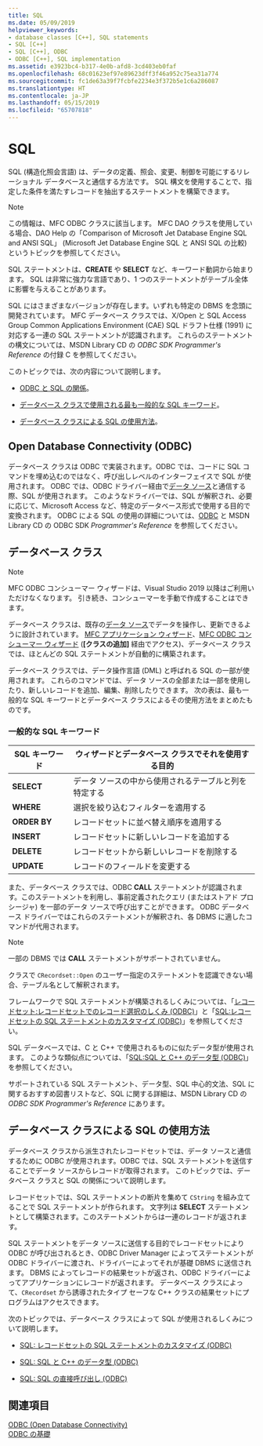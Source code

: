 ```yaml
---
title: SQL
ms.date: 05/09/2019
helpviewer_keywords:
- database classes [C++], SQL statements
- SQL [C++]
- SQL [C++], ODBC
- ODBC [C++], SQL implementation
ms.assetid: e3923bc4-b317-4e0b-afd8-3cd403eb0faf
ms.openlocfilehash: 68c01623ef97e89623dff3f46a952c75ea31a774
ms.sourcegitcommit: fc1de63a39f7fcbfe2234e3f372b5e1c6a286087
ms.translationtype: HT
ms.contentlocale: ja-JP
ms.lasthandoff: 05/15/2019
ms.locfileid: "65707818"
---
```

# <a name="sql"></a>SQL

SQL (構造化照会言語) は、データの定義、照会、変更、制御を可能にするリレーショナル データベースと通信する方法です。 SQL 構文を使用することで、指定した条件を満たすレコードを抽出するステートメントを構築できます。

> [!NOTE]
>  この情報は、MFC ODBC クラスに該当します。 MFC DAO クラスを使用している場合、DAO Help の「Comparison of Microsoft Jet Database Engine SQL and ANSI SQL」 (Microsoft Jet Database Engine SQL と ANSI SQL の比較) というトピックを参照してください。

SQL ステートメントは、**CREATE** や **SELECT** など、キーワード動詞から始まります。 SQL は非常に強力な言語であり、1 つのステートメントがテーブル全体に影響を与えることがあります。

SQL にはさまざまなバージョンが存在します。いずれも特定の DBMS を念頭に開発されています。 MFC データベース クラスでは、X/Open と SQL Access Group Common Applications Environment (CAE) SQL ドラフト仕様 (1991) に対応する一連の SQL ステートメントが認識されます。 これらのステートメントの構文については、MSDN Library CD の *ODBC SDK* *Programmer's Reference* の付録 C を参照してください。

このトピックでは、次の内容について説明します。

- [ODBC と SQL の関係](#_core_open_database_connectivity_.28.odbc.29)。

- [データベース クラスで使用される最も一般的な SQL キーワード](#_core_the_database_classes)。

- [データベース クラスによる SQL の使用方法](#_core_how_the_database_classes_use_sql)。

##  <a name="_core_open_database_connectivity_.28.odbc.29"></a> Open Database Connectivity (ODBC)

データベース クラスは ODBC で実装されます。ODBC では、コードに SQL コマンドを埋め込むのではなく、呼び出しレベルのインターフェイスで SQL が使用されます。 ODBC では、ODBC ドライバー経由で[データ ソース](../../data/odbc/data-source-odbc.md)と通信する際、SQL が使用されます。 このようなドライバーでは、SQL が解釈され、必要に応じて、Microsoft Access など、特定のデータベース形式で使用する目的で変換されます。 ODBC による SQL の使用の詳細については、[ODBC](../../data/odbc/odbc-basics.md) と MSDN Library CD の ODBC SDK *Programmer's Reference* を参照してください。

##  <a name="_core_the_database_classes"></a> データベース クラス

> [!NOTE] 
> MFC ODBC コンシューマー ウィザードは、Visual Studio 2019 以降はご利用いただけなくなります。 引き続き、コンシューマーを手動で作成することはできます。

データベース クラスは、既存の[データ ソース](../../data/odbc/data-source-odbc.md)でデータを操作し、更新できるように設計されています。 [MFC アプリケーション ウィザード](../../mfc/reference/database-support-mfc-application-wizard.md)、[MFC ODBC コンシューマー ウィザード](../../mfc/reference/adding-an-mfc-odbc-consumer.md) (**[クラスの追加]** 経由でアクセス)、データベース クラスでは、ほとんどの SQL ステートメントが自動的に構築されます。

データベース クラスでは、データ操作言語 (DML) と呼ばれる SQL の一部が使用されます。 これらのコマンドでは、データ ソースの全部または一部を使用したり、新しいレコードを追加、編集、削除したりできます。 次の表は、最も一般的な SQL キーワードとデータベース クラスによるその使用方法をまとめたものです。

### <a name="some-common-sql-keywords"></a>一般的な SQL キーワード

|SQL キーワード|ウィザードとデータベース クラスでそれを使用する目的|
|-----------------|---------------------------------------------|
|**SELECT**|データ ソースの中から使用されるテーブルと列を特定する|
|**WHERE**|選択を絞り込むフィルターを適用する|
|**ORDER BY**|レコードセットに並べ替え順序を適用する|
|**INSERT**|レコードセットに新しいレコードを追加する|
|**DELETE**|レコードセットから新しいレコードを削除する|
|**UPDATE**|レコードのフィールドを変更する|

また、データベース クラスでは、ODBC **CALL** ステートメントが認識されます。このステートメントを利用し、事前定義されたクエリ (またはストアド プロシージャ) を一部のデータ ソースで呼び出すことができます。 ODBC データベース ドライバーではこれらのステートメントが解釈され、各 DBMS に適したコマンドが代用されます。

> [!NOTE]
>  一部の DBMS では **CALL** ステートメントがサポートされていません。

クラスで `CRecordset::Open` のユーザー指定のステートメントを認識できない場合、テーブル名として解釈されます。

フレームワークで SQL ステートメントが構築されるしくみについては、「[レコードセット:レコードセットでのレコード選択のしくみ (ODBC)](../../data/odbc/recordset-how-recordsets-select-records-odbc.md)」と「[SQL:レコードセットの SQL ステートメントのカスタマイズ (ODBC)](../../data/odbc/sql-customizing-your-recordsets-sql-statement-odbc.md)」を参照してください。

SQL データベースでは、C と C++ で使用されるものに似たデータ型が使用されます。 このような類似点については、「[SQL:SQL と C++ のデータ型 (ODBC)](../../data/odbc/sql-sql-and-cpp-data-types-odbc.md)」を参照してください。

サポートされている SQL ステートメント、データ型、SQL 中心的文法、SQL に関するおすすめ図書リストなど、SQL に関する詳細は、MSDN Library CD の *ODBC SDK* *Programmer's Reference* にあります。

##  <a name="_core_how_the_database_classes_use_sql"></a> データベース クラスによる SQL の使用方法

データベース クラスから派生されたレコードセットでは、データ ソースと通信するために ODBC が使用されます。ODBC では、SQL ステートメントを送信することでデータ ソースからレコードが取得されます。 このトピックでは、データベース クラスと SQL の関係について説明します。

レコードセットでは、SQL ステートメントの断片を集めて `CString` を組み立てることで SQL ステートメントが作られます。 文字列は **SELECT** ステートメントとして構築されます。このステートメントからは一連のレコードが返されます。

SQL ステートメントをデータ ソースに送信する目的でレコードセットにより ODBC が呼び出されるとき、ODBC Driver Manager によってステートメントが ODBC ドライバーに渡され、ドライバーによってそれが基礎 DBMS に送信されます。 DBMS によってレコードの結果セットが返され、ODBC ドライバーによってアプリケーションにレコードが返されます。 データベース クラスによって、`CRecordset` から誘導されたタイプ セーフな C++ クラスの結果セットにプログラムはアクセスできます。

次のトピックでは、データベース クラスによって SQL が使用されるしくみについて説明します。

- [SQL: レコードセットの SQL ステートメントのカスタマイズ (ODBC)](../../data/odbc/sql-customizing-your-recordsets-sql-statement-odbc.md)

- [SQL: SQL と C++ のデータ型 (ODBC)](../../data/odbc/sql-sql-and-cpp-data-types-odbc.md)

- [SQL: SQL の直接呼び出し (ODBC)](../../data/odbc/sql-making-direct-sql-calls-odbc.md)

## <a name="see-also"></a>関連項目

[ODBC (Open Database Connectivity)](../../data/odbc/open-database-connectivity-odbc.md)<br/>
[ODBC の基礎](../../data/odbc/odbc-basics.md)